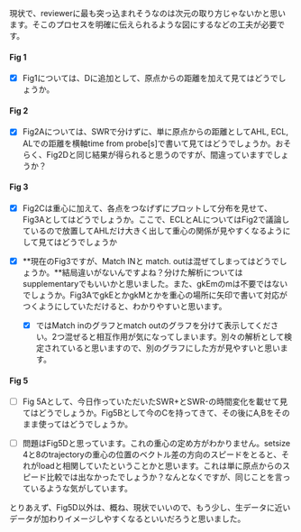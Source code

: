 現状で、reviewerに最も突っ込まれそうなのは次元の取り方じゃないかと思います。そこのプロセスを明確に伝えられるような図にするなどの工夫が必要です。

#### Fig 1

- [x] Fig1については、Dに追加として、原点からの距離を加えて見てはどうでしょうか。



#### Fig 2

- [x] Fig2Aについては、SWRで分けずに、単に原点からの距離としてAHL, ECL, ALでの距離を横軸time from probe[s]で書いて見てはどうでしょうか。おそらく、Fig2Dと同じ結果が得られると思うのですが、間違っていますでしょうか？



#### Fig 3

- [x] Fig2Cは重心に加えて、各点をつなげずにプロットして分布を見せて、Fig3Aとしてはどうでしょうか。ここで、ECLとALについてはFig2で議論しているので放置してAHLだけ大きく出して重心の関係が見やすくなるようにして見てはどうでしょうか

- [x] **現在のFig3ですが、Match INと match. outは混ぜてしまってはどうでしょうか。**結局違いがないんですよね？分けた解析についてはsupplementaryでもいいかと思いました。また、gkEmのmは不要ではないでしょうか。Fig3AでgkEとかgkMとかを重心の場所に矢印で書いて対応がつくようにしていただけると、わかりやすいと思います。
  - [x] ではMatch inのグラフとmatch outのグラフを分けて表示してください。2つ混ぜると相互作用が気になってしまいます。別々の解析として検定されていると思いますので、別のグラフにした方が見やすいと思います。

#### Fig 5

- [ ] Fig 5Aとして、今日作っていただいたSWR+とSWR-の時間変化を載せて見てはどうでしょうか。Fig5Bとして今のCを持ってきて、その後にA,Bをそのまま使ってはどうでしょうか。

- [ ] 問題はFig5Dと思っています。これの重心の定め方がわかりません。setsize 4と8のtrajectoryの重心の位置のベクトル差の方向のスピードをとると、それがloadと相関していたということかと思います。これは単に原点からのスピード比較では出なかったでしょうか？なんとなくですが、同じことを言っているような気がしています。

とりあえず、Fig5D以外は、概ね、現状でいいので、もう少し、生データに近いデータが加わりイメージしやすくなるといいだろうと思いました。

